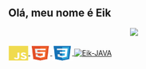 ## Olá, meu nome é Eik
<div align="center">
  <a href="https://github.com/EikDEV">
  <img height="180em" src="https://github-readme-stats.vercel.app/api?username=EikDEV&show_icons=true&theme=dark&include_all_commits=true&count_private=true"/>
</div>
<div style="display: inline_block"><br>
  <img align="center" alt="Eik-Js" height="30" width="40" src="https://raw.githubusercontent.com/devicons/devicon/master/icons/javascript/javascript-plain.svg">
  <img align="center" alt="Eik-HTML" height="30" width="40" src="https://raw.githubusercontent.com/devicons/devicon/master/icons/html5/html5-original.svg">
  <img align="center" alt="Eik-CSS" height="30" width="40" src="https://raw.githubusercontent.com/devicons/devicon/master/icons/css3/css3-original.svg">
  <img align="center" alt="Eik-JAVA" height="35" width="45" src="https://cdn.jsdelivr.net/gh/devicons/devicon/icons/java/java-original.svg" />
</div>
